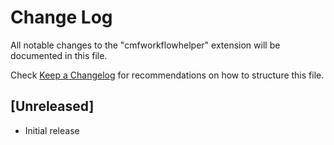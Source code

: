 # Change Log

All notable changes to the "cmfworkflowhelper" extension will be documented in this file.

Check [Keep a Changelog](http://keepachangelog.com/) for recommendations on how to structure this file.

## [Unreleased]

- Initial release